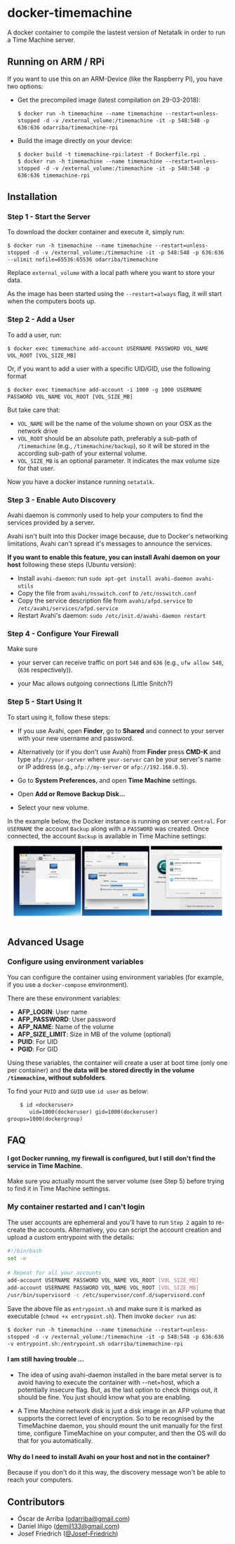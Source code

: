 # docker-timemachine
A docker container to compile the lastest version of Netatalk in order to run a Time Machine server.

## Running on ARM / RPi
If you want to use this on an ARM-Device (like the Raspberry Pi), you have two options:

- Get the precompiled image (latest compilation on 29-03-2018):
    ```
    $ docker run -h timemachine --name timemachine --restart=unless-stopped -d -v /external_volume:/timemachine -it -p 548:548 -p 636:636 odarriba/timemachine-rpi
    ```
- Build the image directly on your device:
    ```
    $ docker build -t timemachine-rpi:latest -f Dockerfile.rpi .
    $ docker run -h timemachine --name timemachine --restart=unless-stopped -d -v /external_volume:/timemachine -it -p 548:548 -p 636:636 timemachine-rpi
    ```

## Installation

### Step 1 - Start the Server

To download the docker container and execute it, simply run:

```
$ docker run -h timemachine --name timemachine --restart=unless-stopped -d -v /external_volume:/timemachine -it -p 548:548 -p 636:636 --ulimit nofile=65536:65536 odarriba/timemachine
```

Replace `external_volume` with a local path where you want to store your data.

As the image has been started using the `--restart=always` flag, it will start when the computers boots up.



### Step 2 - Add a User

To add a user, run:

```
$ docker exec timemachine add-account USERNAME PASSWORD VOL_NAME VOL_ROOT [VOL_SIZE_MB]
```

Or, if you want to add a user with a specific UID/GID, use the following format

```
$ docker exec timemachine add-account -i 1000 -g 1000 USERNAME PASSWORD VOL_NAME VOL_ROOT [VOL_SIZE_MB]
```

But take care that:
* `VOL_NAME` will be the name of the volume shown on your OSX as the network drive
* `VOL_ROOT` should be an absolute path, preferably a sub-path of `/timemachine` (e.g., `/timemachine/backup`), so it will be stored in the according sub-path of your external volume.
* `VOL_SIZE_MB` is an optional parameter. It indicates the max volume size for that user.

Now you have a docker instance running `netatalk`.


### Step 3 - Enable Auto Discovery

Avahi daemon is commonly used to help your computers to find the services provided by a server.

Avahi isn't built into this Docker image because, due to Docker's networking limitations, Avahi can't spread it's messages to announce the services.

**If you want to enable this feature, you can install Avahi daemon on your host** following these steps (Ubuntu version):

* Install `avahi-daemon`: run `sudo apt-get install avahi-daemon avahi-utils`
* Copy the file from `avahi/nsswitch.conf` to `/etc/nsswitch.conf`
* Copy the service description file from `avahi/afpd.service` to `/etc/avahi/services/afpd.service`
* Restart Avahi's daemon: `sudo /etc/init.d/avahi-daemon restart`


### Step 4 - Configure Your Firewall

Make sure

* your server can receive traffic on port `548` and `636` (e.g., `ufw allow 548`, (`636` respectively)).

* your Mac allows outgoing connections (Little Snitch?)



### Step 5 - Start Using It

To start using it, follow these steps:

* If you use Avahi, open **Finder**, go to **Shared** and connect to your server with your new username and password.

* Alternatively (or if you don't use Avahi) from **Finder** press **CMD-K** and type `afp://your-server` where `your-server` can be your server's name or IP address (e.g., `afp://my-server` or `afp://192.168.0.5`).

* Go to **System Preferences**, and open **Time Machine** settings.

* Open **Add or Remove Backup Disk...**

* Select your new volume.


In the example below, the Docker instance is running on server `central`. For `USERNAME` the account `Backup` along with a `PASSWORD` was created. Once connected, the account `Backup` is available in Time Machine settings:
![alt text](docs/overview.jpg "Getting Started")


## Advanced Usage

### Configure using environment variables

You can configure the container using environment variables (for example, if you use a `docker-compose` environment).

There are these environment variables:

* **AFP_LOGIN**: User name
* **AFP_PASSWORD**: User password
* **AFP_NAME**: Name of the volume
* **AFP_SIZE_LIMIT**: Size in MB of the volume (optional)
* **PUID**: For UID
* **PGID**: For GID

Using these variables, the container will create a user at boot time (only one per container) and **the data will be stored directly in the volume `/timemachine`, without subfolders**.

To find your `PUID` and `GUID` use `id user` as below:
```
    $ id <dockeruser>
       uid=1000(dockeruser) gid=1000(dockeruser)  groups=1000(dockergroup)
```

## FAQ


#### I got Docker running, my firewall is configured, but I still don't find the service in Time Machine.

Make sure you actually mount the server volume (see Step 5) before trying to find it in Time Machine settingss.


### My container restarted and I can't login

The user accounts are ephemeral and you'll have to run `Step 2` again to re-create the accounts.
Alternativey, you can script the account creation and upload a custom entrypoint with the details:

```bash
#!/bin/bash
set -e

# Repeat for all your accounts
add-account USERNAME PASSWORD VOL_NAME VOL_ROOT [VOL_SIZE_MB]
add-account USERNAME PASSWORD VOL_NAME VOL_ROOT [VOL_SIZE_MB]
/usr/bin/supervisord -c /etc/supervisor/conf.d/supervisord.conf
```

Save the above file as `entrypoint.sh` and make sure it is marked as executable (`chmod +x entrypoint.sh`). Then invoke `docker run` as:

```
$ docker run -h timemachine --name timemachine --restart=unless-stopped -d -v /external_volume:/timemachine -it -p 548:548 -p 636:636 -v entrypoint.sh:/entrypoint.sh odarriba/timemachine-rpi
```

#### I am still having trouble ...

* The idea of using avahi-daemon installed in the bare metal server is to avoid having to execute the container with --net=host, which a potentially insecure flag. But, as the last option to check things out, it should be fine. You just should know what you are enabling.

* A Time Machine network disk is just a disk image in an AFP volume that supports the correct level of encryption. So to be recognised by the TimeMachine daemon, you should mount the unit manually for the first time, configure TimeMachine on your computer, and then the OS will do that for you automatically.



#### Why do I need to install Avahi on your host and not in the container?

Because if you don't do it this way, the discovery message won't be able to reach your computers.



## Contributors

* Óscar de Arriba (odarriba@gmail.com)
* Daniel Iñigo (demil133@gmail.com)
* Josef Friedrich ([@Josef-Friedrich](https://github.com/Josef-Friedrich))
